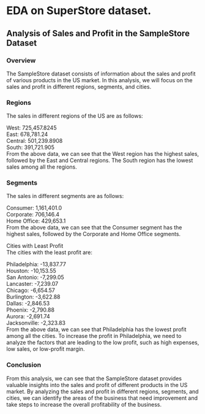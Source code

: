# EDA on SuperStore dataset.
## Analysis of Sales and Profit in the SampleStore Dataset
### Overview
The SampleStore dataset consists of information about the sales and profit of various products in the US market. In this analysis, we will focus on the sales and profit in different regions, segments, and cities.

### Regions
The sales in different regions of the US are as follows:<br>

West: 725,457.8245<br>
East: 678,781.24<br>
Central: 501,239.8908<br>
South: 391,721.905<br>
From the above data, we can see that the West region has the highest sales, followed by the East and Central regions. The South region has the lowest sales among all the regions.

### Segments
The sales in different segments are as follows:<br>

Consumer: 1,161,401.0<br>
Corporate: 706,146.4<br>
Home Office: 429,653.1<br>
From the above data, we can see that the Consumer segment has the highest sales, followed by the Corporate and Home Office segments.<br>

Cities with Least Profit<br>
The cities with the least profit are:<br>

Philadelphia: -13,837.77<br>
Houston: -10,153.55<br>
San Antonio: -7,299.05<br>
Lancaster: -7,239.07<br>
Chicago: -6,654.57<br>
Burlington: -3,622.88<br>
Dallas: -2,846.53<br>
Phoenix: -2,790.88<br>
Aurora: -2,691.74<br>
Jacksonville: -2,323.83<br>
From the above data, we can see that Philadelphia has the lowest profit among all the cities. To increase the profit in Philadelphia, we need to analyze the factors that are leading to the low profit, such as high expenses, low sales, or low-profit margin.

### Conclusion
From this analysis, we can see that the SampleStore dataset provides valuable insights into the sales and profit of different products in the US market. By analyzing the sales and profit in different regions, segments, and cities, we can identify the areas of the business that need improvement and take steps to increase the overall profitability of the business.
